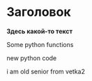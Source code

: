 # Заголовок

**Здесь какой-то текст**

Some python functions

new python code

i am old senior from vetka2
